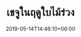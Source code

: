 ---
title: "เชจูในฤดูใบไม้ร่วง"
date: 2019-05-14T14:46:10+06:00
description: "This is meta description"
type: "post"
image: "images/korea/Jeju2.jpg"
categories: 
  - "Nature"
tags:
  - "Photos"
  - "Nature"
  - "Korea"
locations: 
     -  "เกาะเชจู"
     -  "ซอพจิโกจิ ( Seobjigoji )"
     -  "ปล่องภูเขาไฟซองซานอิลจุลบง ( Songsan Sunrise Peak )"
costs: "20,000"
image_air: "images/airplane/eastar_jet.png"
total_date: "6วัน 5คืน"
time:
      - "2 ก.ย. 62 - 7 ก.ย. 62"
      - "5 ต.ค. 62 - 10 ต.ค. 62"
---